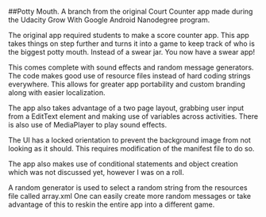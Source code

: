 ##Potty Mouth.
A branch from the original Court Counter app made during the Udacity Grow With Google Android Nanodegree program.

The original app required students to make a score counter app. This app takes things on step further and turns it into a game to keep track of who is the biggest potty mouth. Instead of a swear jar. You now have a swear app!

This comes complete with sound effects and random message generators. The code makes good use of resource files instead of hard coding strings everywhere. This allows for greater app portability and custom branding along with easier localization. 

The app also takes advantage of a two page layout, grabbing user input from a EditText element and making use of variables across activities. There is also use of MediaPlayer to play sound effects.

The UI has a locked orientation to prevent the background image from not looking as it should. This requires modification of the manifest file to do so.

The app also makes use of conditional statements and object creation which was not discussed yet, however I was on a roll.

A random generator is used to select a random string from the resources file called array.xml One can easily create more random messages or take advantage of this to reskin the entire app into a different game.


